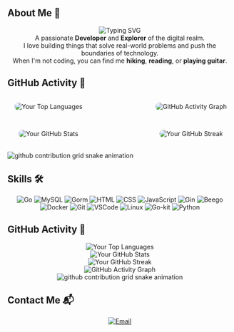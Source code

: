 <!-- Start of the README.md file -->

<!-- About Me Section -->
<h2>About Me 🌟</h2>
<p align="center">
  <img src="https://readme-typing-svg.demolab.com/?lines=👋+Hello+World!+I'm+You+AnChi." alt="Typing SVG">
  <br>
  A passionate <strong>Developer</strong> and <strong>Explorer</strong> of the digital realm.<br>
  I love building things that solve real-world problems and push the boundaries of technology.<br>
  When I'm not coding, you can find me <strong>hiking</strong>, <strong>reading</strong>, or <strong>playing guitar</strong>.
</p>

<!-- Header Section -->
<h2>GitHub Activity 💜</h2>
<div align="center" style="display: flex; flex-wrap: wrap; justify-content: center; gap: 20px; margin: 20px;">
  <!-- Row 1 -->
  <div style="display: flex; flex-direction: row; justify-content: center; align-items: flex-start; gap: 20px; width: 100%; margin: 10px;">
    <div style="flex: 1; text-align: center; max-width: 500px; min-width: 300px;">
      <img src="https://github-readme-stats.vercel.app/api/top-langs/?username=YouAnChi&langs_count=10&theme=radical" alt="Your Top Languages" style="max-width: 100%; height: auto; object-fit: cover; border: 2px solid white; border-radius: 10px;">
    </div>
    <div style="flex: 1; text-align: center; max-width: 500px; min-width: 300px;">
      <img src="https://github-readme-activity-graph.vercel.app/graph?username=YouAnChi&theme=xcode" alt="GitHub Activity Graph" style="max-width: 100%; height: auto; object-fit: cover; border: 2px solid white; border-radius: 10px;">
    </div>
  </div>
  <!-- Row 2 -->
  <div style="display: flex; flex-direction: row; justify-content: center; align-items: flex-start; gap: 20px; width: 100%; margin: 10px;">
    <div style="flex: 1; text-align: center; max-width: 500px; min-width: 300px;">
      <img src="https://github-readme-stats.vercel.app/api?username=YouAnChi&show_icons=true&theme=radical" alt="Your GitHub Stats" style="max-width: 100%; height: auto; object-fit: cover; border: 2px solid white; border-radius: 10px;">
    </div>
    <div style="flex: 1; text-align: center; max-width: 500px; min-width: 300px;">
      <img src="https://github-readme-streak-stats.herokuapp.com/?user=YouAnChi&theme=radical" alt="Your GitHub Streak" style="max-width: 100%; height: auto; object-fit: cover; border: 2px solid white; border-radius: 10px;">
    </div>
  </div>
</div>
  <picture>
  <source media="(prefers-color-scheme: dark)" srcset="https://raw.githubusercontent.com/YouAnChi/YouAnChi/output/github-contribution-grid-snake-dark.svg">
  <source media="(prefers-color-scheme: light)" srcset="https://raw.githubusercontent.com/YouAnChi/YouAnChi/output/github-contribution-grid-snake.svg">
  <img alt="github contribution grid snake animation" src="https://raw.githubusercontent.com/TYouAnChi/YouAnChi/output/github-contribution-grid-snake.svg">
</picture>
</div>
<!-- Skills Section -->
<h2>Skills 🛠️</h2>
<p align="center">
  <img src="https://img.shields.io/badge/Go-Golang-blue?logo=go&logoColor=white" alt="Go">

  <!-- MySQL -->
  <img src="https://img.shields.io/badge/MySQL-00758F?style=flat-square&logo=mysql&logoColor=white" alt="MySQL">

  <!-- Gorm -->
  <img src="https://img.shields.io/badge/Gorm-3776AB?style=flat-square&logo=go&logoColor=white" alt="Gorm">

  <!-- HTML -->
  <img src="https://img.shields.io/badge/HTML5-E34F26?style=flat-square&logo=html5&logoColor=white" alt="HTML">

  <!-- CSS -->
  <img src="https://img.shields.io/badge/CSS3-1572B6?style=flat-square&logo=css3&logoColor=white" alt="CSS">

  <!-- JavaScript -->
  <img src="https://img.shields.io/badge/JavaScript-F7DF1E?style=flat-square&logo=javascript&logoColor=black" alt="JavaScript">

  <!-- Gin -->
  <img src="https://img.shields.io/badge/Gin-3776AB?style=flat-square&logo=go&logoColor=white" alt="Gin">

  <!-- Beego -->
  <img src="https://img.shields.io/badge/Beego-3776AB?style=flat-square&logo=go&logoColor=white" alt="Beego">

  <!-- Docker -->
  <img src="https://img.shields.io/badge/Docker-2496ED?style=flat-square&logo=docker&logoColor=white" alt="Docker">

  <!-- Git -->
  <img src="https://img.shields.io/badge/Git-181717?style=flat-square&logo=git&logoColor=white" alt="Git">

  <!-- VSCode -->
  <img src="https://img.shields.io/badge/VSCode-0078D7?style=flat-square&logo=visual-studio-code&logoColor=white" alt="VSCode">

  <!-- Linux -->
  <img src="https://img.shields.io/badge/Linux-FCC624?style=flat-square&logo=linux&logoColor=black" alt="Linux">

  <!-- Go-kit -->
  <img src="https://img.shields.io/badge/Go-kit-3776AB?style=flat-square&logo=go&logoColor=white" alt="Go-kit">

  <!-- Python -->
  <img src="https://img.shields.io/badge/Python-3776AB?style=flat-square&logo=python&logoColor=white" alt="Python">
</p>

<!-- Header Section -->
<h2>GitHub Activity 💜</h2>
<div align="center">
  <img src="https://github-readme-stats.vercel.app/api/top-langs/?username=YouAnChi&langs_count=10&theme=radical" alt="Your Top Languages">
  <br>
  <img src="https://github-readme-stats.vercel.app/api?username=YouAnChi&show_icons=true&theme=radical" alt="Your GitHub Stats">
  <br>
  <img src="https://github-readme-streak-stats.herokuapp.com/?user=YouAnChi&theme=radical" alt="Your GitHub Streak">
  <br>
  <img src="https://github-readme-activity-graph.vercel.app/graph?username=YouAnChi&theme=xcode" alt="GitHub Activity Graph">
  <br>
  <picture>
  <source media="(prefers-color-scheme: dark)" srcset="https://raw.githubusercontent.com/YouAnChi/YouAnChi/output/github-contribution-grid-snake-dark.svg">
  <source media="(prefers-color-scheme: light)" srcset="https://raw.githubusercontent.com/YouAnChi/YouAnChi/output/github-contribution-grid-snake.svg">
  <img alt="github contribution grid snake animation" src="https://raw.githubusercontent.com/TYouAnChi/YouAnChi/output/github-contribution-grid-snake.svg">
</picture>
</div>
<!-- Contact Section -->
<h2>Contact Me 📬</h2>
<p align="center">
  <a href="mailto:youanchi@foxmail.com" target="_blank">
    <img src="https://img.shields.io/badge/Email-EA4335?style=for-the-badge&logo=gmail&logoColor=white" alt="Email">
  </a>
</p>
